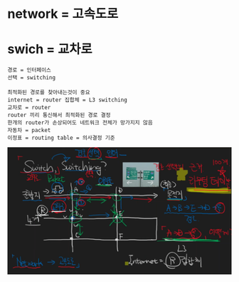 # network = 고속도로

# swich = 교차로
    경로 = 인터페이스
    선택 = switching

    최적화된 경로를 찾아내는것이 중요
    internet = router 집합체 = L3 switching
    교차로 = router
    router 끼리 통신해서 최적화된 경로 결정
    한개의 router가 손상되어도 네트워크 전체가 망가지지 않음
    자동차 = packet
    이정표 = routing table = 의사결정 기준


![img](./img/switch.png)
    